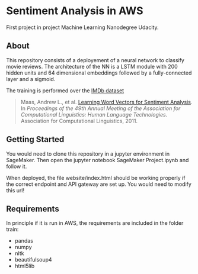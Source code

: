 # Sentiment Analysis in AWS
First project in project Machine Learning Nanodegree Udacity. 

## About
This repository consists of a deployement of a neural network to classify movie reviews. The architecture of the NN is a LSTM module with 200 hidden units and 64 dimensional embeddings followed by a fully-connected layer and a sigmoid.

The training is performed over the [IMDb dataset](http://ai.stanford.edu/~amaas/data/sentiment/)

> Maas, Andrew L., et al. [Learning Word Vectors for Sentiment Analysis](http://ai.stanford.edu/~amaas/data/sentiment/). In _Proceedings of the 49th Annual Meeting of the Association for Computational Linguistics: Human Language Technologies_. Association for Computational Linguistics, 2011.


## Getting Started

You would need to clone this repository in a jupyter environment in SageMaker. Then open the jupyter notebook SageMaker Project.ipynb and follow it.

When deployed, the file website/index.html should be working properly if the correct endpoint and API gateway are set up. You would need to modify this url!

## Requirements
In principle if it is run in AWS, the requirements are included in the folder train:

- pandas
- numpy
- nltk
- beautifulsoup4
- html5lib
